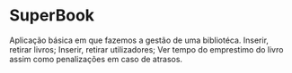 # SuperBook
Aplicação básica em que fazemos a gestão de uma bibliotéca.
Inserir, retirar livros;
Inserir, retirar utilizadores;
Ver tempo do emprestimo do livro assim como penalizações em caso de atrasos.
